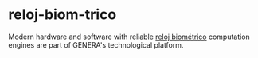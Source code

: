 # reloj-biom-trico
Modern hardware and software with reliable <a href="www.genera.cl">reloj biométrico</a> computation engines are part of GENERA's technological platform.
